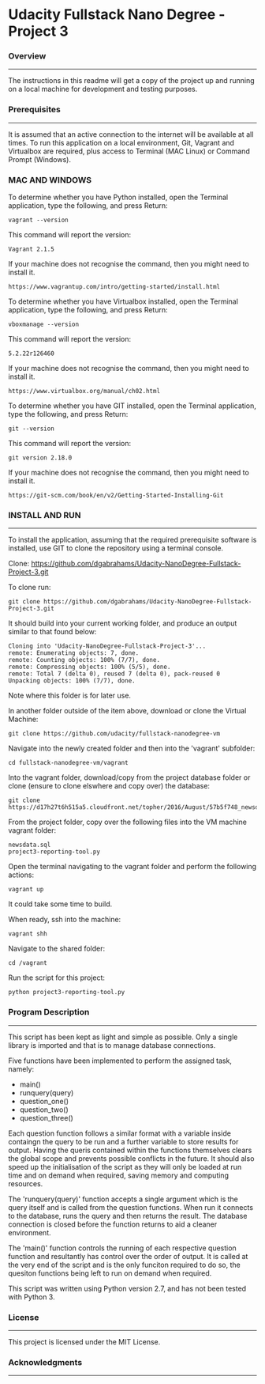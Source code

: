 # Udacity Fullstack Nano Degree - Project 3

### Overview
---

The instructions in this readme will get a copy of the project up and running on a local machine for development and testing purposes.

### Prerequisites
---

It is assumed that an active connection to the internet will be available at all times. To run this application on a local environment, Git, Vagrant and Virtualbox are required, plus access to Terminal (MAC Linux) or Command Prompt (Windows).

### MAC AND WINDOWS

To determine whether you have Python installed, open the Terminal application, type the following, and press Return:
```
vagrant --version
```

This command will report the version:
```
Vagrant 2.1.5
```

If your machine does not recognise the command, then you might need to install it.
```
https://www.vagrantup.com/intro/getting-started/install.html
```

To determine whether you have Virtualbox installed, open the Terminal application, type the following, and press Return:
```
vboxmanage --version
```

This command will report the version:
```
5.2.22r126460
```

If your machine does not recognise the command, then you might need to install it.
```
https://www.virtualbox.org/manual/ch02.html
```

To determine whether you have GIT installed, open the Terminal application, type the following, and press Return:
```
git --version
```

This command will report the version:
```
git version 2.18.0
```

If your machine does not recognise the command, then you might need to install it.
```
https://git-scm.com/book/en/v2/Getting-Started-Installing-Git
```

### INSTALL AND RUN
---

To install the application, assuming that the required prerequisite software is installed, use GIT to clone the repository using a terminal console.

Clone: https://github.com/dgabrahams/Udacity-NanoDegree-Fullstack-Project-3.git

To clone run:
```
git clone https://github.com/dgabrahams/Udacity-NanoDegree-Fullstack-Project-3.git
```

It should build into your current working folder, and produce an output similar to that found below:
```
Cloning into 'Udacity-NanoDegree-Fullstack-Project-3'...
remote: Enumerating objects: 7, done.
remote: Counting objects: 100% (7/7), done.
remote: Compressing objects: 100% (5/5), done.
remote: Total 7 (delta 0), reused 7 (delta 0), pack-reused 0
Unpacking objects: 100% (7/7), done.
```

Note where this folder is for later use.

In another folder outside of the item above, download or clone the Virtual Machine:
```
git clone https://github.com/udacity/fullstack-nanodegree-vm
```

Navigate into the newly created folder and then into the 'vagrant' subfolder:
```
cd fullstack-nanodegree-vm/vagrant
```

Into the vagrant folder, download/copy from the project database folder or clone (ensure to clone elswhere and copy over) the database:
```
git clone https://d17h27t6h515a5.cloudfront.net/topher/2016/August/57b5f748_newsdata/newsdata.zip
```

From the project folder, copy over the following files into the VM machine vagrant folder:
```
newsdata.sql
project3-reporting-tool.py
```

Open the terminal navigating to the vagrant folder and perform the following actions:
```
vagrant up
```

It could take some time to build.

When ready, ssh into the machine:
```
vagrant shh
```

Navigate to the shared folder:
```
cd /vagrant
```

Run the script for this project:
```
python project3-reporting-tool.py
```

### Program Description
---

This script has been kept as light and simple as possible. Only a single library is imported and that is to manage database connections.

Five functions have been implemented to perform the assigned task, namely:
* main()
* runquery(query)
* question_one()
* question_two()
* question_three()

Each question function follows a similar format with a variable inside containgn the query to be run and a further variable to store results for output. Having the queris contained within the functions themselves clears the global scope and prevents possible conflicts in the future. It should also speed up the initialisation of the script as they will only be loaded at run time and on demand when required, saving memory and computing resources.

The 'runquery(query)' function accepts a single argument which is the query itself and is called from the question functions. When run it connects to the database, runs the query and then returns the result. The database connection is closed before the function returns to aid a cleaner environment.

The 'main()' function controls the running of each respective question function and resultantly has control over the order of output. It is called at the very end of the script and is the only funciton required to do so, the quesiton functions being left to run on demand when required.

This script was written using Python version 2.7, and has not been tested with Python 3.

### License
---

This project is licensed under the MIT License.

### Acknowledgments
---
